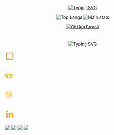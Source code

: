 <link href='https://unpkg.com/boxicons@2.1.4/css/boxicons.min.css' rel='stylesheet'>
<div align="center">
<a href="https://git.io/typing-svg"><img src="https://readme-typing-svg.demolab.com?font=&weight=300&size=33&pause=1000&color=F7BE26&center=true&vCenter=true&random=false&width=435&lines=Hello+World;Ol%C3%A1+Mundo;Hola+Mundo;%D0%9F%D1%80%D0%B8%D0%B2%D0%B5%D1%82%2C+%D0%BC%D0%B8%D1%80;%D9%85%D8%B1%D8%AD%D8%A8%D8%A7+%D8%A8%D8%A7%D9%84%D8%B9%D8%A7%D9%84%D9%85;%E4%BD%A0%E5%A5%BD%E4%B8%96%E7%95%8C;%CE%93%CE%B5%CE%B9%CE%AC+%CF%83%CE%BF%CF%85+%CE%9A%CF%8C%CF%83%CE%BC%CE%B5;%E3%81%93%E3%82%93%E3%81%AB%E3%81%A1%E3%81%AF%E4%B8%96%E7%95%8C" alt="Typing SVG" /></a>

![Top Langs](https://github-readme-stats.vercel.app/api/top-langs/?username=Guilherme-silva-teixeira&layout=compact&theme=gruvbox&hide_border=true&langs_count=8&bg_color=00000000)
![Main stats](https://github-readme-stats.vercel.app/api?username=Guilherme-silva-teixeira&show_icons=true&bg_color=00000000&hide_border=true&theme=gruvbox)

<a href="https://git.io/streak-stats"><img src="https://streak-stats.demolab.com?user=Guilherme-silva-teixeira&theme=gruvbox-duo&hide_border=true&card_width=877&bg_color=00000000" alt="GitHub Streak" /></a>
#
<div align="center">
  <img src="https://readme-typing-svg.demolab.com?font=&weight=300&size=27&pause=1000&color=F7BE26&center=true&vCenter=true&random=false&width=435&lines=More:" alt="Typing SVG" /></a>
  </div>
  <div align="left">
<br>
  <div><img src="/img/book-alt-regular-24.png"/></div>
  <br>
    <br>
  <div><img src="/img/icons8-youtube-gaming-24.png"/></div>
  <br>
    <br>
  <div><img src="/img/icons8-logotipo-duolingo-24.png"></div>
  <br>
    <br>
  <div><img src="/img/linkedin-logo-24.png"/></div>
  <br>
  <a href="https://www.sololearn.com/pt/profile/31040219"><img src="https://img.shields.io/badge/-Sololearn-3a464b?style=for-the-badge&logo=Sololearn&logoColor=white"><a>
    <a href="https://www.linkedin.com/in/guilherme-teixeira-858478304/"><img src="https://img.shields.io/badge/LinkedIn-0077B5?style=for-the-badge&logo=linkedin&logoColor=white"></a>
    <a href="https://www.youtube.com/channel/UCWOBgxQx8JG5lKHXLPi3NXQ"><img src="https://img.shields.io/badge/YouTube_Gaming-FF0000?style=for-the-badge&logo=youtube-gaming&logoColor=white"></a>
    <a href="https://www.duolingo.com/profile/xX_Guilherme_Xx"><img src="https://img.shields.io/badge/Duolingo-58CC02?style=for-the-badge&logo=Duolingo&logoColor=white"></a>
</div>
  </div>
  
